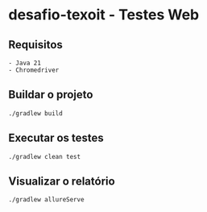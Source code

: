 # desafio-texoit - Testes Web

## Requisitos
    - Java 21
    - Chromedriver

## Buildar o projeto
```
./gradlew build
```

## Executar os testes
```
./gradlew clean test
```

## Visualizar o relatório
```
./gradlew allureServe
```
